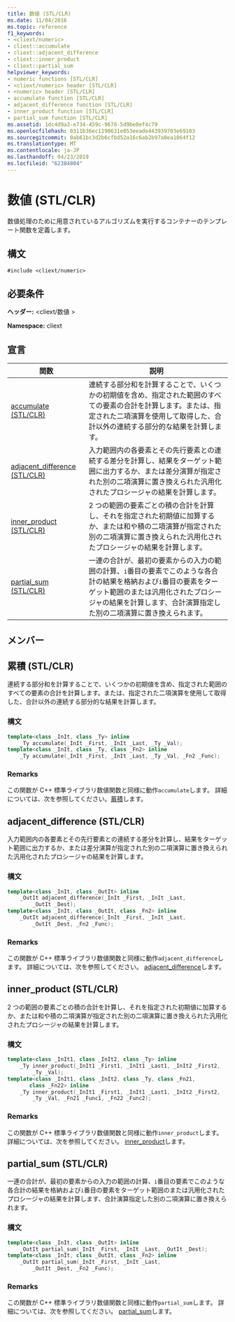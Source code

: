 ```yaml
---
title: 数値 (STL/CLR)
ms.date: 11/04/2016
ms.topic: reference
f1_keywords:
- <cliext/numeric>
- cliext::accumulate
- cliext::adjacent_difference
- cliext::inner_product
- cliext::partial_sum
helpviewer_keywords:
- numeric functions [STL/CLR]
- <cliext/numeric> header [STL/CLR]
- <numeric> header [STL/CLR]
- accumulate function [STL/CLR]
- adjacent_difference function [STL/CLR]
- inner_product function [STL/CLR]
- partial_sum function [STL/CLR]
ms.assetid: 1dc4d9a3-e734-459c-9678-5d9be0ef4c79
ms.openlocfilehash: 0311b36ec1190631e053eeade443939703e69103
ms.sourcegitcommit: 0ab61bc3d2b6cfbd52a16c6ab2b97a8ea1864f12
ms.translationtype: MT
ms.contentlocale: ja-JP
ms.lasthandoff: 04/23/2019
ms.locfileid: "62384804"
---
```

# <a name="numeric-stlclr"></a>数値 (STL/CLR)

数値処理のために用意されているアルゴリズムを実行するコンテナーのテンプレート関数を定義します。

## <a name="syntax"></a>構文

```
#include <cliext/numeric>
```

## <a name="requirements"></a>必要条件

**ヘッダー:** \<cliext/数値 >

**Namespace:** cliext

## <a name="declarations"></a>宣言

|関数|説明|
|--------------|-----------------|
|[accumulate (STL/CLR)](#accumulate)|連続する部分和を計算することで、いくつかの初期値を含め、指定された範囲のすべての要素の合計を計算します。または、指定された二項演算を使用して取得した、合計以外の連続する部分的な結果を計算します。|
|[adjacent_difference (STL/CLR)](#adjacent_difference)|入力範囲内の各要素とその先行要素との連続する差分を計算し、結果をターゲット範囲に出力するか、または差分演算が指定された別の二項演算に置き換えられた汎用化されたプロシージャの結果を計算します。|
|[inner_product (STL/CLR)](#inner_product)|2 つの範囲の要素ごとの積の合計を計算し、それを指定された初期値に加算するか、または和や積の二項演算が指定された別の二項演算に置き換えられた汎用化されたプロシージャの結果を計算します。|
|[partial_sum (STL/CLR)](#partial_sum)|一連の合計が、最初の要素からの入力の範囲の計算、`i`番目の要素でこのような各合計の結果を格納および`i`番目の要素をターゲット範囲のまたは汎用化されたプロシージャの結果を計算します、合計演算指定した別の二項演算に置き換えられます。|

## <a name="members"></a>メンバー

## <a name="accumulate"></a> 累積 (STL/CLR)

連続する部分和を計算することで、いくつかの初期値を含め、指定された範囲のすべての要素の合計を計算します。または、指定された二項演算を使用して取得した、合計以外の連続する部分的な結果を計算します。

### <a name="syntax"></a>構文

```cpp
template<class _InIt, class _Ty> inline
    _Ty accumulate(_InIt _First, _InIt _Last, _Ty _Val);
template<class _InIt, class _Ty, class _Fn2> inline
    _Ty accumulate(_InIt _First, _InIt _Last, _Ty _Val, _Fn2 _Func);
```

### <a name="remarks"></a>Remarks

この関数が C++ 標準ライブラリ数値関数と同様に動作`accumulate`します。 詳細については、次を参照してください。[蓄積](../standard-library/numeric-functions.md#accumulate)します。

## <a name="adjacent_difference"></a> adjacent_difference (STL/CLR)

入力範囲内の各要素とその先行要素との連続する差分を計算し、結果をターゲット範囲に出力するか、または差分演算が指定された別の二項演算に置き換えられた汎用化されたプロシージャの結果を計算します。

### <a name="syntax"></a>構文

```cpp
template<class _InIt, class _OutIt> inline
    _OutIt adjacent_difference(_InIt _First, _InIt _Last,
        _OutIt _Dest);
template<class _InIt, class _OutIt, class _Fn2> inline
    _OutIt adjacent_difference(_InIt _First, _InIt _Last,
        _OutIt _Dest, _Fn2 _Func);
```

### <a name="remarks"></a>Remarks

この関数が C++ 標準ライブラリ数値関数と同様に動作`adjacent_difference`します。 詳細については、次を参照してください。 [adjacent_difference](../standard-library/numeric-functions.md#adjacent_difference)します。

## <a name="inner_product"></a> inner_product (STL/CLR)

2 つの範囲の要素ごとの積の合計を計算し、それを指定された初期値に加算するか、または和や積の二項演算が指定された別の二項演算に置き換えられた汎用化されたプロシージャの結果を計算します。

### <a name="syntax"></a>構文

```cpp
template<class _InIt1, class _InIt2, class _Ty> inline
    _Ty inner_product(_InIt1 _First1, _InIt1 _Last1, _InIt2 _First2,
        _Ty _Val);
template<class _InIt1, class _InIt2, class _Ty, class _Fn21,
       class _Fn22> inline
    _Ty inner_product(_InIt1 _First1, _InIt1 _Last1, _InIt2 _First2,
        _Ty _Val, _Fn21 _Func1, _Fn22 _Func2);
```

### <a name="remarks"></a>Remarks

この関数が C++ 標準ライブラリ数値関数と同様に動作`inner_product`します。 詳細については、次を参照してください。 [inner_product](../standard-library/numeric-functions.md#inner_product)します。

## <a name="partial_sum"></a> partial_sum (STL/CLR)

一連の合計が、最初の要素からの入力の範囲の計算、`i`番目の要素でこのような各合計の結果を格納および`i`番目の要素をターゲット範囲のまたは汎用化されたプロシージャの結果を計算します、合計演算指定した別の二項演算に置き換えられます。

### <a name="syntax"></a>構文

```cpp
template<class _InIt, class _OutIt> inline
    _OutIt partial_sum(_InIt _First, _InIt _Last, _OutIt _Dest);
template<class _InIt, class _OutIt, class _Fn2> inline
    _OutIt partial_sum(_InIt _First, _InIt _Last,
        _OutIt _Dest, _Fn2 _Func);
```

### <a name="remarks"></a>Remarks

この関数が C++ 標準ライブラリ数値関数と同様に動作`partial_sum`します。 詳細については、次を参照してください。 [partial_sum](../standard-library/numeric-functions.md#partial_sum)します。